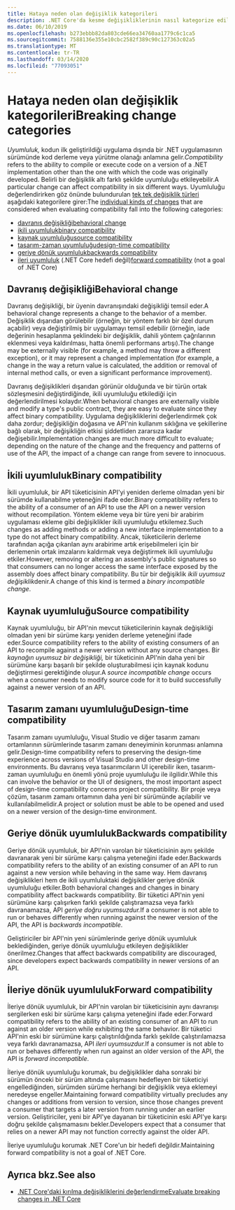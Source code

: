 ```yaml
---
title: Hataya neden olan değişiklik kategorileri
description: .NET Core'da kesme değişikliklerinin nasıl kategorize edildiği hakkında bilgi edinin.
ms.date: 06/10/2019
ms.openlocfilehash: b273ebbb82da803cde66ea34760aa1779c6c1ca5
ms.sourcegitcommit: 7588136e355e10cbc2582f389c90c127363c02a5
ms.translationtype: MT
ms.contentlocale: tr-TR
ms.lasthandoff: 03/14/2020
ms.locfileid: "77093051"
---
```

# <a name="breaking-change-categories"></a><span data-ttu-id="9d862-103">Hataya neden olan değişiklik kategorileri</span><span class="sxs-lookup"><span data-stu-id="9d862-103">Breaking change categories</span></span>

<span data-ttu-id="9d862-104">*Uyumluluk,* kodun ilk geliştirildiği uygulama dışında bir .NET uygulamasının sürümünde kod derleme veya yürütme olanağı anlamına gelir.</span><span class="sxs-lookup"><span data-stu-id="9d862-104">*Compatibility* refers to the ability to compile or execute code on a version of a .NET implementation other than the one with which the code was originally developed.</span></span> <span data-ttu-id="9d862-105">Belirli bir değişiklik altı farklı şekilde uyumluluğu etkileyebilir.</span><span class="sxs-lookup"><span data-stu-id="9d862-105">A particular change can affect compatibility in six different ways.</span></span> <span data-ttu-id="9d862-106">Uyumluluğu değerlendirirken göz önünde bulundurulan [tek tek değişiklik türleri](index.md) aşağıdaki kategorilere girer:</span><span class="sxs-lookup"><span data-stu-id="9d862-106">The [individual kinds of changes](index.md) that are considered when evaluating compatibility fall into the following categories:</span></span>

- [<span data-ttu-id="9d862-107">davranış değişikliği</span><span class="sxs-lookup"><span data-stu-id="9d862-107">behavioral change</span></span>](#behavioral-change)
- [<span data-ttu-id="9d862-108">ikili uyumluluk</span><span class="sxs-lookup"><span data-stu-id="9d862-108">binary compatibility</span></span>](#binary-compatibility)
- [<span data-ttu-id="9d862-109">kaynak uyumluluğu</span><span class="sxs-lookup"><span data-stu-id="9d862-109">source compatibility</span></span>](#source-compatibility)
- [<span data-ttu-id="9d862-110">tasarım-zaman uyumluluğu</span><span class="sxs-lookup"><span data-stu-id="9d862-110">design-time compatibility</span></span>](#design-time-compatibility)
- [<span data-ttu-id="9d862-111">geriye dönük uyumluluk</span><span class="sxs-lookup"><span data-stu-id="9d862-111">backwards compatibility</span></span>](#backwards-compatibility)
- <span data-ttu-id="9d862-112">[ileri uyumluluk](#forward-compatibility) (.NET Core hedefi değil)</span><span class="sxs-lookup"><span data-stu-id="9d862-112">[forward compatibility](#forward-compatibility) (not a goal of .NET Core)</span></span>

## <a name="behavioral-change"></a><span data-ttu-id="9d862-113">Davranış değişikliği</span><span class="sxs-lookup"><span data-stu-id="9d862-113">Behavioral change</span></span>

<span data-ttu-id="9d862-114">Davranış değişikliği, bir üyenin davranışındaki değişikliği temsil eder.</span><span class="sxs-lookup"><span data-stu-id="9d862-114">A behavioral change represents a change to the behavior of a member.</span></span> <span data-ttu-id="9d862-115">Değişiklik dışarıdan görülebilir (örneğin, bir yöntem farklı bir özel durum açabilir) veya değiştirilmiş bir uygulamayı temsil edebilir (örneğin, iade değerinin hesaplanma şeklindeki bir değişiklik, dahili yöntem çağrılarının eklenmesi veya kaldırılması, hatta önemli performans artışı).</span><span class="sxs-lookup"><span data-stu-id="9d862-115">The change may be externally visible (for example, a method may throw a different exception), or it may represent a changed implementation (for example, a change in the way a return value is calculated, the addition or removal of internal method calls, or even a significant performance improvement).</span></span>

<span data-ttu-id="9d862-116">Davranış değişiklikleri dışarıdan görünür olduğunda ve bir türün ortak sözleşmesini değiştirdiğinde, ikili uyumluluğu etkilediği için değerlendirilmesi kolaydır.</span><span class="sxs-lookup"><span data-stu-id="9d862-116">When behavioral changes are externally visible and modify a type's public contract, they are easy to evaluate since they affect binary compatibility.</span></span> <span data-ttu-id="9d862-117">Uygulama değişikliklerini değerlendirmek çok daha zordur; değişikliğin doğasına ve API'nin kullanım sıklığına ve şekillerine bağlı olarak, bir değişikliğin etkisi şiddetliden zararsıza kadar değişebilir.</span><span class="sxs-lookup"><span data-stu-id="9d862-117">Implementation changes are much more difficult to evaluate; depending on the nature of the change and the frequency and patterns of use of the API, the impact of a change can range from severe to innocuous.</span></span>

## <a name="binary-compatibility"></a><span data-ttu-id="9d862-118">İkili uyumluluk</span><span class="sxs-lookup"><span data-stu-id="9d862-118">Binary compatibility</span></span>

<span data-ttu-id="9d862-119">İkili uyumluluk, bir API tüketicisinin API'yi yeniden derleme olmadan yeni bir sürümde kullanabilme yeteneğini ifade eder.</span><span class="sxs-lookup"><span data-stu-id="9d862-119">Binary compatibility refers to the ability of a consumer of an API to use the API on a newer version without recompilation.</span></span> <span data-ttu-id="9d862-120">Yöntem ekleme veya bir türe yeni bir arabirim uygulaması ekleme gibi değişiklikler ikili uyumluluğu etkilemez.</span><span class="sxs-lookup"><span data-stu-id="9d862-120">Such changes as adding methods or adding a new interface implementation to a type do not affect binary compatibility.</span></span> <span data-ttu-id="9d862-121">Ancak, tüketicilerin derleme tarafından açığa çıkarılan aynı arabirime artık erişebilmeleri için bir derlemenin ortak imzalarını kaldırmak veya değiştirmek ikili uyumluluğu etkiler.</span><span class="sxs-lookup"><span data-stu-id="9d862-121">However, removing or altering an assembly's public signatures so that consumers can no longer access the same interface exposed by the assembly does affect binary compatibility.</span></span> <span data-ttu-id="9d862-122">Bu tür bir değişiklik *ikili uyumsuz değişiklik*denir.</span><span class="sxs-lookup"><span data-stu-id="9d862-122">A change of this kind is termed a *binary incompatible change*.</span></span>

## <a name="source-compatibility"></a><span data-ttu-id="9d862-123">Kaynak uyumluluğu</span><span class="sxs-lookup"><span data-stu-id="9d862-123">Source compatibility</span></span>

<span data-ttu-id="9d862-124">Kaynak uyumluluğu, bir API'nin mevcut tüketicilerinin kaynak değişikliği olmadan yeni bir sürüme karşı yeniden derleme yeteneğini ifade eder.</span><span class="sxs-lookup"><span data-stu-id="9d862-124">Source compatibility refers to the ability of existing consumers of an API to recompile against a newer version without any source changes.</span></span> <span data-ttu-id="9d862-125">Bir *kaynağın uyumsuz bir değişikliği,* bir tüketicinin API'nin daha yeni bir sürümüne karşı başarılı bir şekilde oluşturabilmesi için kaynak kodunu değiştirmesi gerektiğinde oluşur.</span><span class="sxs-lookup"><span data-stu-id="9d862-125">A *source incompatible change* occurs when a consumer needs to modify source code for it to build successfully against a newer version of an API.</span></span>

## <a name="design-time-compatibility"></a><span data-ttu-id="9d862-126">Tasarım zamanı uyumluluğu</span><span class="sxs-lookup"><span data-stu-id="9d862-126">Design-time compatibility</span></span>

<span data-ttu-id="9d862-127">Tasarım zamanı uyumluluğu, Visual Studio ve diğer tasarım zamanı ortamlarının sürümlerinde tasarım zamanı deneyiminin korunması anlamına gelir.</span><span class="sxs-lookup"><span data-stu-id="9d862-127">Design-time compatibility refers to preserving the design-time experience across versions of Visual Studio and other design-time environments.</span></span> <span data-ttu-id="9d862-128">Bu davranış veya tasarımcıların UI içerebilir iken, tasarım-zaman uyumluluğu en önemli yönü proje uyumluluğu ile ilgilidir.</span><span class="sxs-lookup"><span data-stu-id="9d862-128">While this can involve the behavior or the UI of designers, the most important aspect of design-time compatibility concerns project compatibility.</span></span> <span data-ttu-id="9d862-129">Bir proje veya çözüm, tasarım zamanı ortamının daha yeni bir sürümünde açılabilir ve kullanılabilmelidir.</span><span class="sxs-lookup"><span data-stu-id="9d862-129">A project or solution must be able to be opened and used on a newer version of the design-time environment.</span></span>

## <a name="backwards-compatibility"></a><span data-ttu-id="9d862-130">Geriye dönük uyumluluk</span><span class="sxs-lookup"><span data-stu-id="9d862-130">Backwards compatibility</span></span>

<span data-ttu-id="9d862-131">Geriye dönük uyumluluk, bir API'nin varolan bir tüketicisinin aynı şekilde davranarak yeni bir sürüme karşı çalışma yeteneğini ifade eder.</span><span class="sxs-lookup"><span data-stu-id="9d862-131">Backwards compatibility refers to the ability of an existing consumer of an API to run against a new version while behaving in the same way.</span></span> <span data-ttu-id="9d862-132">Hem davranış değişiklikleri hem de ikili uyumluluktaki değişiklikler geriye dönük uyumluluğu etkiler.</span><span class="sxs-lookup"><span data-stu-id="9d862-132">Both behavioral changes and changes in binary compatibility affect backwards compatibility.</span></span> <span data-ttu-id="9d862-133">Bir tüketici API'nin yeni sürümüne karşı çalışırken farklı şekilde çalıştıramazsa veya farklı davranamazsa, API *geriye doğru uyumsuzdur.*</span><span class="sxs-lookup"><span data-stu-id="9d862-133">If a consumer is not able to run or behaves differently when running against the newer version of the API, the API is *backwards incompatible*.</span></span>

<span data-ttu-id="9d862-134">Geliştiriciler bir API'nin yeni sürümlerinde geriye dönük uyumluluk beklediğinden, geriye dönük uyumluluğu etkileyen değişiklikler önerilmez.</span><span class="sxs-lookup"><span data-stu-id="9d862-134">Changes that affect backwards compatibility are discouraged, since developers expect backwards compatibility in newer versions of an API.</span></span>

## <a name="forward-compatibility"></a><span data-ttu-id="9d862-135">İleriye dönük uyumluluk</span><span class="sxs-lookup"><span data-stu-id="9d862-135">Forward compatibility</span></span>

<span data-ttu-id="9d862-136">İleriye dönük uyumluluk, bir API'nin varolan bir tüketicisinin aynı davranışı sergilerken eski bir sürüme karşı çalışma yeteneğini ifade eder.</span><span class="sxs-lookup"><span data-stu-id="9d862-136">Forward compatibility refers to the ability of an existing consumer of an API to run against an older version while exhibiting the same behavior.</span></span> <span data-ttu-id="9d862-137">Bir tüketici API'nin eski bir sürümüne karşı çalıştırıldığında farklı şekilde çalıştırılamazsa veya farklı davranamazsa, API *ileri uyumsuzdur.*</span><span class="sxs-lookup"><span data-stu-id="9d862-137">If a consumer is not able to run or behaves differently when run against an older version of the API, the API is *forward incompatible*.</span></span>

<span data-ttu-id="9d862-138">İleriye dönük uyumluluğu korumak, bu değişiklikler daha sonraki bir sürümün önceki bir sürüm altında çalışmasını hedefleyen bir tüketiciyi engellediğinden, sürümden sürüme herhangi bir değişiklik veya eklemeyi neredeyse engeller.</span><span class="sxs-lookup"><span data-stu-id="9d862-138">Maintaining forward compatibility virtually precludes any changes or additions from version to version, since those changes prevent a consumer that targets a later version from running under an earlier version.</span></span> <span data-ttu-id="9d862-139">Geliştiriciler, yeni bir API'ye dayanan bir tüketicinin eski API'ye karşı doğru şekilde çalışmamasını bekler.</span><span class="sxs-lookup"><span data-stu-id="9d862-139">Developers expect that a consumer that relies on a newer API may not function correctly against the older API.</span></span>

<span data-ttu-id="9d862-140">İleriye uyumluluğu korumak .NET Core'un bir hedefi değildir.</span><span class="sxs-lookup"><span data-stu-id="9d862-140">Maintaining forward compatibility is not a goal of .NET Core.</span></span>

## <a name="see-also"></a><span data-ttu-id="9d862-141">Ayrıca bkz.</span><span class="sxs-lookup"><span data-stu-id="9d862-141">See also</span></span>

- [<span data-ttu-id="9d862-142">.NET Core'daki kırılma değişikliklerini değerlendirme</span><span class="sxs-lookup"><span data-stu-id="9d862-142">Evaluate breaking changes in .NET Core</span></span>](index.md)
